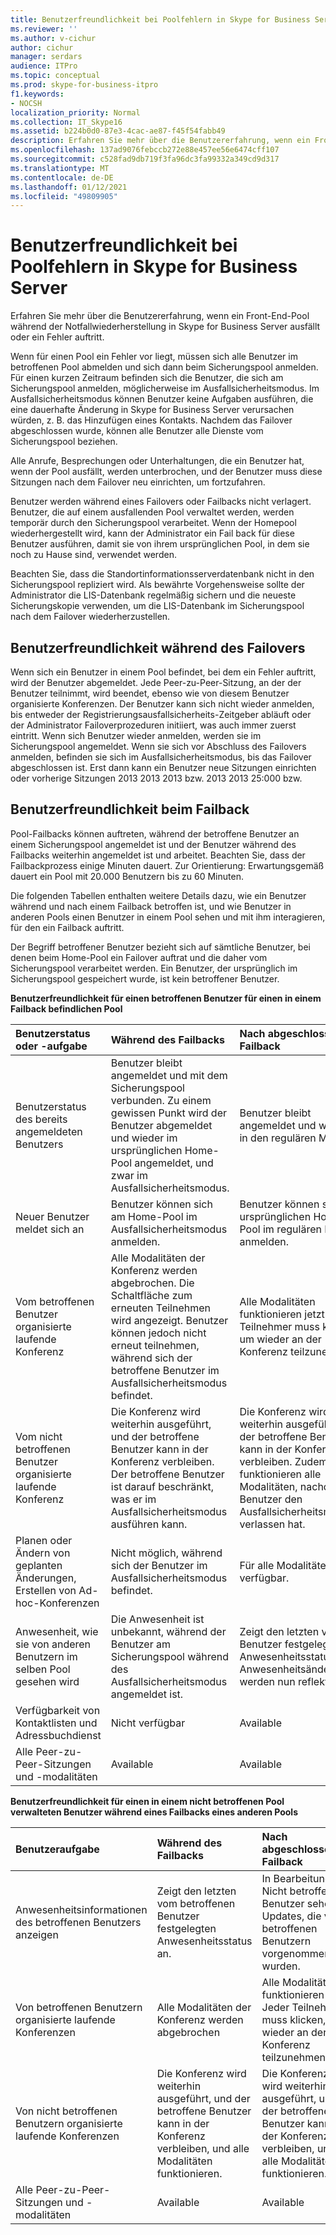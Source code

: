 ```yaml
---
title: Benutzerfreundlichkeit bei Poolfehlern in Skype for Business Server
ms.reviewer: ''
ms.author: v-cichur
author: cichur
manager: serdars
audience: ITPro
ms.topic: conceptual
ms.prod: skype-for-business-itpro
f1.keywords:
- NOCSH
localization_priority: Normal
ms.collection: IT_Skype16
ms.assetid: b224b0d0-87e3-4cac-ae87-f45f54fabb49
description: Erfahren Sie mehr über die Benutzererfahrung, wenn ein Front-End-Pool während der Notfallwiederherstellung in Skype for Business Server ausfällt oder ein Fehler auftritt.
ms.openlocfilehash: 137ad9076febccb272e88e457ee56e6474cff107
ms.sourcegitcommit: c528fad9db719f3fa96dc3fa99332a349cd9d317
ms.translationtype: MT
ms.contentlocale: de-DE
ms.lasthandoff: 01/12/2021
ms.locfileid: "49809905"
---
```

# <a name="user-experience-during-pool-failure-in-skype-for-business-server"></a>Benutzerfreundlichkeit bei Poolfehlern in Skype for Business Server
 
Erfahren Sie mehr über die Benutzererfahrung, wenn ein Front-End-Pool während der Notfallwiederherstellung in Skype for Business Server ausfällt oder ein Fehler auftritt.
  
Wenn für einen Pool ein Fehler vor liegt, müssen sich alle Benutzer im betroffenen Pool abmelden und sich dann beim Sicherungspool anmelden. Für einen kurzen Zeitraum befinden sich die Benutzer, die sich am Sicherungspool anmelden, möglicherweise im Ausfallsicherheitsmodus. Im Ausfallsicherheitsmodus können Benutzer keine Aufgaben ausführen, die eine dauerhafte Änderung in Skype for Business Server verursachen würden, z. B. das Hinzufügen eines Kontakts. Nachdem das Failover abgeschlossen wurde, können alle Benutzer alle Dienste vom Sicherungspool beziehen.
  
Alle Anrufe, Besprechungen oder Unterhaltungen, die ein Benutzer hat, wenn der Pool ausfällt, werden unterbrochen, und der Benutzer muss diese Sitzungen nach dem Failover neu einrichten, um fortzufahren.
  
Benutzer werden während eines Failovers oder Failbacks nicht verlagert. Benutzer, die auf einem ausfallenden Pool verwaltet werden, werden temporär durch den Sicherungspool verarbeitet. Wenn der Homepool wiederhergestellt wird, kann der Administrator ein Fail back für diese Benutzer ausführen, damit sie von ihrem ursprünglichen Pool, in dem sie noch zu Hause sind, verwendet werden.
  
Beachten Sie, dass die Standortinformationsserverdatenbank nicht in den Sicherungspool repliziert wird. Als bewährte Vorgehensweise sollte der Administrator die LIS-Datenbank regelmäßig sichern und die neueste Sicherungskopie verwenden, um die LIS-Datenbank im Sicherungspool nach dem Failover wiederherzustellen.
  
## <a name="user-experience-during-failover"></a>Benutzerfreundlichkeit während des Failovers

Wenn sich ein Benutzer in einem Pool befindet, bei dem ein Fehler auftritt, wird der Benutzer abgemeldet. Jede Peer-zu-Peer-Sitzung, an der der Benutzer teilnimmt, wird beendet, ebenso wie von diesem Benutzer organisierte Konferenzen. Der Benutzer kann sich nicht wieder anmelden, bis entweder der Registrierungsausfallsicherheits-Zeitgeber abläuft oder der Administrator Failoverprozeduren initiiert, was auch immer zuerst eintritt. Wenn sich Benutzer wieder anmelden, werden sie im Sicherungspool angemeldet. Wenn sie sich vor Abschluss des Failovers anmelden, befinden sie sich im Ausfallsicherheitsmodus, bis das Failover abgeschlossen ist. Erst dann kann ein Benutzer neue Sitzungen einrichten oder vorherige Sitzungen 2013 2013 2013 bzw. 2013 2013 25:000 bzw.
  
## <a name="user-experience-during-failback"></a>Benutzerfreundlichkeit beim Failback

Pool-Failbacks können auftreten, während der betroffene Benutzer an einem Sicherungspool angemeldet ist und der Benutzer während des Failbacks weiterhin angemeldet ist und arbeitet. Beachten Sie, dass der Failbackprozess einige Minuten dauert. Zur Orientierung: Erwartungsgemäß dauert ein Pool mit 20.000 Benutzern bis zu 60 Minuten.
  
Die folgenden Tabellen enthalten weitere Details dazu, wie ein Benutzer während und nach einem Failback betroffen ist, und wie Benutzer in anderen Pools einen Benutzer in einem Pool sehen und mit ihm interagieren, für den ein Failback auftritt. 
  
Der Begriff betroffener Benutzer bezieht sich auf sämtliche Benutzer, bei denen beim Home-Pool ein Failover auftrat und die daher vom Sicherungspool verarbeitet werden. Ein Benutzer, der ursprünglich im Sicherungspool gespeichert wurde, ist kein betroffener Benutzer.
  
**Benutzerfreundlichkeit für einen betroffenen Benutzer für einen in einem Failback befindlichen Pool**

|**Benutzerstatus oder -aufgabe**|**Während des Failbacks**|**Nach abgeschlossenem Failback**|
|:-----|:-----|:-----|
|Benutzerstatus des bereits angemeldeten Benutzers  <br/> |Benutzer bleibt angemeldet und mit dem Sicherungspool verbunden. Zu einem gewissen Punkt wird der Benutzer abgemeldet und wieder im ursprünglichen Home-Pool angemeldet, und zwar im Ausfallsicherheitsmodus.  <br/> |Benutzer bleibt angemeldet und wechselt in den regulären Modus.  <br/> |
|Neuer Benutzer meldet sich an  <br/> |Benutzer können sich am Home-Pool im Ausfallsicherheitsmodus anmelden.  <br/> |Benutzer können sich am ursprünglichen Home-Pool im regulären Modus anmelden.  <br/> |
|Vom betroffenen Benutzer organisierte laufende Konferenz  <br/> |Alle Modalitäten der Konferenz werden abgebrochen. Die Schaltfläche zum erneuten Teilnehmen wird angezeigt. Benutzer können jedoch nicht erneut teilnehmen, während sich der betroffene Benutzer im Ausfallsicherheitsmodus befindet.  <br/> |Alle Modalitäten funktionieren jetzt. Jeder Teilnehmer muss klicken, um wieder an der Konferenz teilzunehmen.  <br/> |
|Vom nicht betroffenen Benutzer organisierte laufende Konferenz  <br/> |Die Konferenz wird weiterhin ausgeführt, und der betroffene Benutzer kann in der Konferenz verbleiben. Der betroffene Benutzer ist darauf beschränkt, was er im Ausfallsicherheitsmodus ausführen kann.  <br/> |Die Konferenz wird weiterhin ausgeführt, und der betroffene Benutzer kann in der Konferenz verbleiben. Zudem funktionieren alle Modalitäten, nachdem der Benutzer den Ausfallsicherheitsmodus verlassen hat.  <br/> |
|Planen oder Ändern von geplanten Änderungen, Erstellen von Ad-hoc-Konferenzen  <br/> |Nicht möglich, während sich der Benutzer im Ausfallsicherheitsmodus befindet.  <br/> |Für alle Modalitäten verfügbar.  <br/> |
|Anwesenheit, wie sie von anderen Benutzern im selben Pool gesehen wird  <br/> |Die Anwesenheit ist unbekannt, während der Benutzer am Sicherungspool während des Ausfallsicherheitsmodus angemeldet ist.  <br/> |Zeigt den letzten vom Benutzer festgelegten Anwesenheitsstatus, und Anwesenheitsänderungen werden nun reflektiert.  <br/> |
|Verfügbarkeit von Kontaktlisten und Adressbuchdienst  <br/> |Nicht verfügbar  <br/> |Available  <br/> |
|Alle Peer-zu-Peer-Sitzungen und -modalitäten  <br/> |Available  <br/> |Available  <br/> |
   
**Benutzerfreundlichkeit für einen in einem nicht betroffenen Pool verwalteten Benutzer während eines Failbacks eines anderen Pools**

|**Benutzeraufgabe**|**Während des Failbacks**|**Nach abgeschlossenem Failback**|
|:-----|:-----|:-----|
|Anwesenheitsinformationen des betroffenen Benutzers anzeigen  <br/> |Zeigt den letzten vom betroffenen Benutzer festgelegten Anwesenheitsstatus an.  <br/> |In Bearbeitung. Nicht betroffene Benutzer sehen Updates, die von betroffenen Benutzern vorgenommen wurden.  <br/> |
|Von betroffenen Benutzern organisierte laufende Konferenzen  <br/> |Alle Modalitäten der Konferenz werden abgebrochen  <br/> |Alle Modalitäten funktionieren nun. Jeder Teilnehmer muss klicken, um wieder an der Konferenz teilzunehmen.  <br/> |
|Von nicht betroffenen Benutzern organisierte laufende Konferenzen  <br/> |Die Konferenz wird weiterhin ausgeführt, und der betroffene Benutzer kann in der Konferenz verbleiben, und alle Modalitäten funktionieren.  <br/> |Die Konferenz wird weiterhin ausgeführt, und der betroffene Benutzer kann in der Konferenz verbleiben, und alle Modalitäten funktionieren.  <br/> |
|Alle Peer-zu-Peer-Sitzungen und -modalitäten  <br/> |Available  <br/> |Available  <br/> |
   

